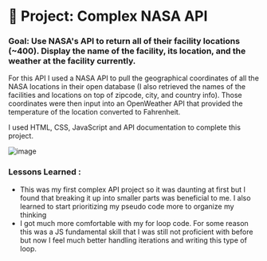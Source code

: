 # 🚀 Project: Complex NASA API

### Goal: Use NASA's API to return all of their facility locations (~400). Display the name of the facility, its location, and the weather at the facility currently. 

For this API I used a NASA API to pull the geographical coordinates of all the NASA locations in their open database (I also retrieved the names of the facilities and locations on top of zipcode, city, and country info). Those coordinates were then input into an OpenWeather API that provided the temperature of the location converted to Fahrenheit. 

I used HTML, CSS, JavaScript and API documentation to complete this project.

![image](https://github.com/fjh321/Complex-NASA-API-FJH/assets/64885403/802cb8b5-0e9f-4b69-a3d4-b7611f6902c2)

### Lessons Learned :

- This was my first complex API project so it was daunting at first but I found that breaking it up into smaller parts was beneficial to me. I also learned to start prioritizing my pseudo code more to organize my thinking
- I got much more comfortable with my for loop code. For some reason this was a JS fundamental skill that I was still not proficient with before but now I feel much better handling iterations and writing this type of loop. 
